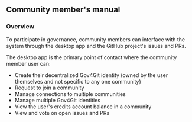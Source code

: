## Community member's manual

### Overview

To participate in governance, community members can interface with the system through the desktop app and the GitHub project's issues and PRs.

The desktop app is the primary point of contact where the community member user can:
- Create their decentralized Gov4Git identity (owned by the user themselves and not specific to any one community)
- Request to join a community
- Manage connections to multiple communities
- Manage multiple Gov4Git identities
- View the user's credits account balance in a community
- View and vote on open issues and PRs

